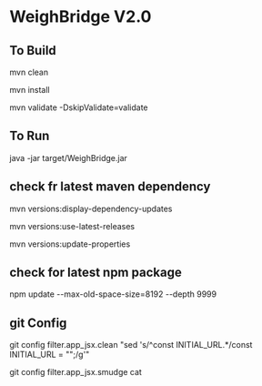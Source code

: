 WeighBridge V2.0
================

## To Build 
mvn clean

mvn install

mvn validate -DskipValidate=validate

## To Run
java -jar target/WeighBridge.jar

## check fr latest maven dependency 
mvn versions:display-dependency-updates
 
mvn versions:use-latest-releases

mvn versions:update-properties

## check for latest npm package 

npm update --max-old-space-size=8192 --depth 9999

## git Config
git config filter.app_jsx.clean "sed 's/^const INITIAL_URL.*/const INITIAL_URL = "";/g'"

git config filter.app_jsx.smudge cat
